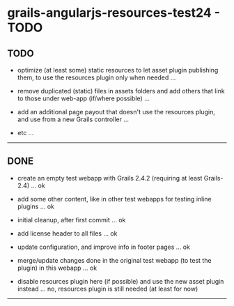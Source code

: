 
grails-angularjs-resources-test24 - TODO
========================================

TODO
----

- optimize (at least some) static resources to let asset plugin publishing them, to use the resources plugin only when needed ...
- remove duplicated (static) files in assets folders and add others that link to those under web-app (if/where possible) ...
- add an additional page payout that doesn't use the resources plugin, and use from a new Grails controller ...


- etc ...

---------------


DONE
----

- create an empty test webapp with Grails 2.4.2 (requiring at least Grails-2.4) ... ok
- add some other content, like in other test webapps for testing inline plugins ... ok
- initial cleanup, after first commit ... ok
- add license header to all files ... ok
- update configuration, and improve info in footer pages ... ok
- merge/update changes done in the original test webapp (to test the plugin) in this webapp ... ok

- disable resources plugin here (if possible) and use the new asset plugin instead ... no, resources plugin is still needed (at least for now)


---------------
